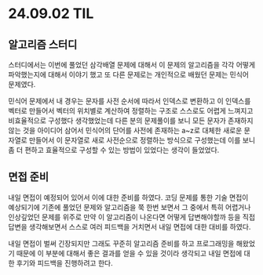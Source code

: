 # 24.09.02 TIL

## 알고리즘 스터디

스터디에서는 이번에 풀었던 삼각배열 문제에 대해서 이 문제의 알고리즘을 각각 어떻게 파악했는지에 대해서 이야기 했고 또 다른 문제로는 개인적으로 배웠던 문제는 민식어 문제였다.

민식어 문제에서 내 경우는 문자를 사전 순서에 따라서 인덱스로 변환하고 이 인덱스를 벡터로 만들어서 벡터의 위치별로 계산하여 정렬하는 구조로 스스로도 어렵게 느껴지고 비효율적으로 구성했다 생각했었는데 다른 분의 문제풀이를 보니 모든 문자가 존재하지 않는 것을 아이디어 삼어서 민식어의 단어를 사전에 존재하는 a~z로 대체한 새로운 문자열로 만들어서 이 문자열로 새로 사전순으로 정렬하는 방식으로 구성했는데 이를 보니 좀 더 편하고 효율적으로 구성할 수 있는 방법이 있었다는 생각이 들었었다.

## 면접 준비

내일 면접이 예정되어 있어서 이에 대한 준비를 하였다. 코딩 문제를 통한 기술 면접이 예상되기에 기존에 풀었던 문제와 알고리즘을 쭉 한번 보면서 그 중에서 특히 어렵거나 인상깊었던 문제를 위주로 만약 이 알고리즘이 나온다면 어떻게 답변해야할까 등을 직접 답변을 생각해보면서 스스로 여러 피드백을 거치면서 내일 면접에 대한 대비를 하였다.

내일 면접이 벌써 긴장되지만 그래도 꾸준히 알고리즘 준비를 하고 프로그래밍을 해왔었기 때문에 이 부분에 대해서 좋은 결과를 얻을 수 있을 것이라 생각되고 내일 면접에 대한 후기와 피드백을 진행하려고 한다.
